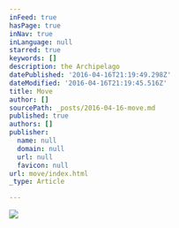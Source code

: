 ```yaml
---
inFeed: true
hasPage: true
inNav: true
inLanguage: null
starred: true
keywords: []
description: the Archipelago
datePublished: '2016-04-16T21:19:49.298Z'
dateModified: '2016-04-16T21:19:45.516Z'
title: Move
author: []
sourcePath: _posts/2016-04-16-move.md
published: true
authors: []
publisher:
  name: null
  domain: null
  url: null
  favicon: null
url: move/index.html
_type: Article

---
```

![](https://the-grid-user-content.s3-us-west-2.amazonaws.com/b0ec7460-7c90-441b-9367-6288a3df2f98.jpg)